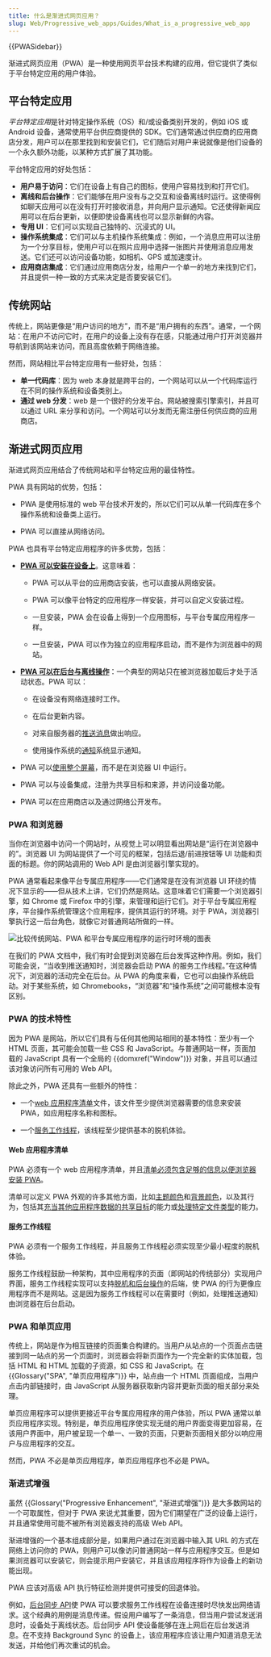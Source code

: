 ```yaml
---
title: 什么是渐进式网页应用？
slug: Web/Progressive_web_apps/Guides/What_is_a_progressive_web_app
---
```


{{PWASidebar}}

渐进式网页应用（PWA）是一种使用网页平台技术构建的应用，但它提供了类似于平台特定应用的用户体验。

## 平台特定应用

*平台特定应用*是针对特定操作系统（OS）和/或设备类别开发的，例如 iOS 或 Android 设备，通常使用平台供应商提供的 SDK。它们通常通过供应商的应用商店分发，用户可以在那里找到和安装它们，它们随后对用户来说就像是他们设备的一个永久额外功能，以某种方式扩展了其功能。

平台特定应用的好处包括：

- **用户易于访问**：它们在设备上有自己的图标，使用户容易找到和打开它们。
- **离线和后台操作**：它们能够在用户没有与之交互和设备离线时运行。这使得例如聊天应用可以在没有打开时接收消息，并向用户显示通知。它还使得新闻应用可以在后台更新，以便即使设备离线也可以显示新鲜的内容。
- **专用 UI**：它们可以实现自己独特的、沉浸式的 UI。
- **操作系统集成**：它们可以与主机操作系统集成：例如，一个消息应用可以注册为一个分享目标，使用户可以在照片应用中选择一张图片并使用消息应用发送。它们还可以访问设备功能，如相机、GPS 或加速度计。
- **应用商店集成**：它们通过应用商店分发，给用户一个单一的地方来找到它们，并且提供一种一致的方式来决定是否要安装它们。

## 传统网站

传统上，网站更像是“用户访问的地方”，而不是“用户拥有的东西”。通常，一个网站：在用户不访问它时，在用户的设备上没有存在感，只能通过用户打开浏览器并导航到该网站来访问，而且高度依赖于网络连接。

然而，网站相比平台特定应用有一些好处，包括：

- **单一代码库**：因为 web 本身就是跨平台的，一个网站可以从一个代码库运行在不同的操作系统和设备类别上。
- **通过 web 分发**：web 是一个很好的分发平台。网站被搜索引擎索引，并且可以通过 URL 来分享和访问。一个网站可以分发而无需注册任何供应商的应用商店。

## 渐进式网页应用

渐进式网页应用结合了传统网站和平台特定应用的最佳特性。

PWA 具有网站的优势，包括：

- PWA 是使用标准的 web 平台技术开发的，所以它们可以从单一代码库在多个操作系统和设备类上运行。

- PWA 可以直接从网络访问。

PWA 也具有平台特定应用程序的许多优势，包括：

- [**PWA 可以安装在设备上**](/zh-CN/docs/Web/Progressive_web_apps/Guides/Making_PWAs_installable)。这意味着：

  - PWA 可以从平台的应用商店安装，也可以直接从网络安装。

  - PWA 可以像平台特定的应用程序一样安装，并可以自定义安装过程。

  - 一旦安装，PWA 会在设备上得到一个应用图标，与平台专属应用程序一样。

  - 一旦安装，PWA 可以作为独立的应用程序启动，而不是作为浏览器中的网站。

- [**PWA 可以在后台与离线操作**](/zh-CN/docs/Web/Progressive_web_apps/Guides/Offline_and_background_operation)：一个典型的网站只在被浏览器加载后才处于活动状态。PWA 可以：

  - 在设备没有网络连接时工作。

  - 在后台更新内容。

  - 对来自服务器的[推送消息](/zh-CN/docs/Web/API/Push_API)做出响应。

  - 使用操作系统的[通知](/zh-CN/docs/Web/API/Notifications_API)系统显示通知。

- PWA 可以[使用整个屏幕](/zh-CN/docs/Web/Progressive_web_apps/How_to/Create_a_standalone_app)，而不是在浏览器 UI 中运行。

- PWA 可以与设备集成，注册为共享目标和来源，并访问设备功能。

- PWA 可以在应用商店以及通过网络公开发布。

### PWA 和浏览器

当你在浏览器中访问一个网站时，从视觉上可以明显看出网站是“运行在浏览器中的”。浏览器 UI 为网站提供了一个可见的框架，包括后退/前进按钮等 UI 功能和页面的标题。你的网站调用的 Web API 是由浏览器引擎实现的。

PWA 通常看起来像平台专属应用程序——它们通常是在没有浏览器 UI 环绕的情况下显示的——但从技术上讲，它们仍然是网站。这意味着它们需要一个浏览器引擎，如 Chrome 或 Firefox 中的引擎，来管理和运行它们。对于平台专属应用程序，平台操作系统管理这个应用程序，提供其运行的环境。对于 PWA，浏览器引擎执行这一后台角色，就像它对普通网站所做的一样。

![比较传统网站、PWA 和平台专属应用程序的运行时环境的图表](pwa-environment.svg)

在我们的 PWA 文档中，我们有时会提到浏览器在后台发挥这种作用。例如，我们可能会说，“当收到推送通知时，浏览器会启动 PWA 的服务工作线程。”在这种情况下，浏览器的活动完全在后台。从 PWA 的角度来看，它也可以由操作系统启动。对于某些系统，如 Chromebooks，“浏览器”和“操作系统”之间可能根本没有区别。

### PWA 的技术特性

因为 PWA 是网站，所以它们具有与任何其他网站相同的基本特性：至少有一个 HTML 页面，其可能会加载一些 CSS 和 JavaScript。与普通网站一样，页面加载的 JavaScript 具有一个全局的 {{domxref("Window")}} 对象，并且可以通过该对象访问所有可用的 Web API。

除此之外，PWA 还具有一些额外的特性：

- 一个[web 应用程序清单](/zh-CN/docs/Web/Manifest)文件，该文件至少提供浏览器需要的信息来安装 PWA，如应用程序名称和图标。

- 一个[服务工作线程](/zh-CN/docs/Web/API/Service_Worker_API)，该线程至少提供基本的脱机体验。

#### Web 应用程序清单

PWA 必须有一个 web 应用程序清单，并且[清单必须包含足够的信息以便浏览器安装 PWA](/zh-CN/docs/Web/Progressive_web_apps/Guides/Making_PWAs_installable#the_web_app_manifest)。

清单可以定义 PWA 外观的许多其他方面，比如[主题颜色](/zh-CN/docs/Web/Manifest/theme_color)和[背景颜色](/zh-CN/docs/Web/Manifest/background_color)，以及其行为，包括其[充当其他应用程序数据的共享目标](/zh-CN/docs/Web/Manifest/share_target)的能力或[处理特定文件类型](/zh-CN/docs/Web/Manifest/file_handlers)的能力。

#### 服务工作线程

PWA 必须有一个服务工作线程，并且服务工作线程必须实现至少最小程度的脱机体验。

服务工作线程鼓励一种架构，其中应用程序的页面（即网站的传统部分）实现用户界面，服务工作线程实现可以支持[脱机和后台操作](/zh-CN/docs/Web/Progressive_web_apps/Guides/Offline_and_background_operation)的后端，使 PWA 的行为更像应用程序而不是网站。这是因为服务工作线程可以在需要时（例如，处理推送通知）由浏览器在后台启动。

### PWA 和单页应用

传统上，网站是作为相互链接的页面集合构建的。当用户从站点的一个页面点击链接到同一站点的另一个页面时，浏览器会将新页面作为一个完全新的实体加载，包括 HTML 和 HTML 加载的子资源，如 CSS 和 JavaScript。在 {{Glossary("SPA", "单页应用程序")}} 中，站点由一个 HTML 页面组成，当用户点击内部链接时，由 JavaScript 从服务器获取新内容并更新页面的相关部分来处理。

单页应用程序可以提供更接近平台专属应用程序的用户体验，所以 PWA 通常以单页应用程序实现。特别是，单页应用程序使实现无缝的用户界面变得更加容易，在该用户界面中，用户被呈现一个单一、一致的页面，只更新页面相关部分以响应用户与应用程序的交互。

然而，PWA 不必是单页应用程序，单页应用程序也不必是 PWA。

### 渐进式增强

虽然 {{Glossary("Progressive Enhancement", "渐进式增强")}} 是大多数网站的一个可取属性，但对于 PWA 来说尤其重要，因为它们期望在广泛的设备上运行，并且通常使用可能不被所有浏览器支持的高级 Web API。

渐进增强的一个基本组成部分是，如果用户通过在浏览器中输入其 URL 的方式在网络上访问你的 PWA，则用户可以像访问普通网站一样与应用程序交互。但是如果浏览器可以安装它，则会提示用户安装它，并且该应用程序将作为设备上的新功能出现。

PWA 应该对高级 API 执行特征检测并提供可接受的回退体验。

例如，[后台同步 API](/zh-CN/docs/Web/API/Background_Synchronization_API)使 PWA 可以要求服务工作线程在设备连接时尽快发出网络请求。这个经典的用例是消息传递。假设用户编写了一条消息，但当用户尝试发送消息时，设备处于离线状态。后台同步 API 使设备能够在连上网后在后台发送消息。在不支持 Background Sync 的设备上，该应用程序应该让用户知道消息无法发送，并给他们再次重试的机会。

